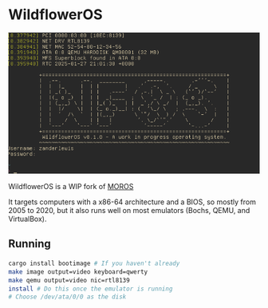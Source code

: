 # WildflowerOS

![screenshot](doc/images/wildflower.png)

WildflowerOS is a WIP fork of [MOROS](https://github.com/vinc/moros)

It targets computers with a x86-64 architecture and a BIOS, so mostly from 2005
to 2020, but it also runs well on most emulators (Bochs, QEMU, and VirtualBox).

## Running
```sh
cargo install bootimage # If you haven't already
make image output=video keyboard=qwerty
make qemu output=video nic=rtl8139
install # Do this once the emulator is running
# Choose /dev/ata/0/0 as the disk
```
